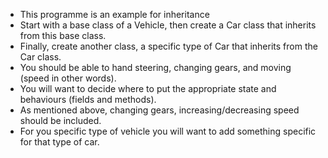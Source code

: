 * This programme is an example for inheritance
* Start with a base class of a Vehicle, then create a Car class that inherits from this base class.
* Finally, create another class, a specific type of Car that inherits from the Car class.
* You should be able to hand steering, changing gears, and moving (speed in other words).
* You will want to decide where to put the appropriate state and behaviours (fields and methods).
* As mentioned above, changing gears, increasing/decreasing speed should be included.
* For you specific type of vehicle you will want to add something specific for that type of car.
